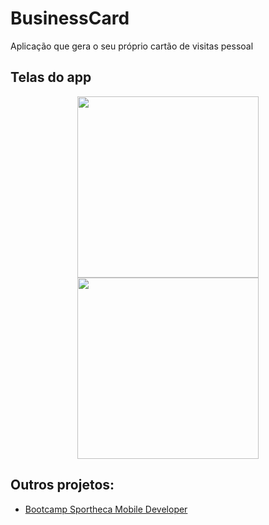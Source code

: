 # BusinessCard
Aplicação que gera o seu próprio cartão de visitas pessoal

## Telas do app

<div align="center">
  <img src="https://user-images.githubusercontent.com/19698296/155031868-d93f6bd0-c8a5-4813-9f5d-45c67b562692.png" width="290px" />
  <img src="https://user-images.githubusercontent.com/19698296/155031865-c7c1ec20-8b5b-48b6-8229-d3dbf36ead83.png" width="290px" />
</div>

## Outros projetos:
- [Bootcamp Sportheca Mobile Developer](https://github.com/cristovaofabio/dio-desafio)
